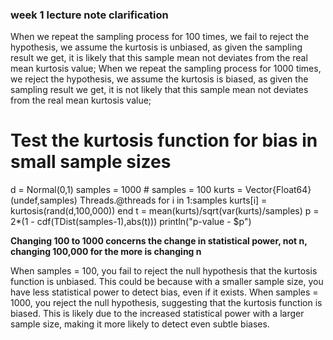 ### week 1 lecture note clarification
When we repeat the sampling process for 100 times, we fail to reject the hypothesis, we assume the kurtosis is unbiased, as given the sampling result we get, it is likely that this sample mean not deviates from the real mean kurtosis value;
When we repeat the sampling process for 1000 times, we reject the hypothesis, we assume the kurtosis is biased, as given the sampling result we get, it is not likely that this sample mean not deviates from the real mean kurtosis value; 

# Test the kurtosis function for bias in small sample sizes
d = Normal(0,1)
samples = 1000 # samples = 100
kurts = Vector{Float64}(undef,samples)
Threads.@threads for i in 1:samples
    kurts[i] = kurtosis(rand(d,100,000))
end
t = mean(kurts)/sqrt(var(kurts)/samples)
p = 2*(1 - cdf(TDist(samples-1),abs(t)))
println("p-value - $p")

**Changing 100 to 1000 concerns the change in statistical power, not n, changing 100,000 for the more is changing n**

When samples = 100, you fail to reject the null hypothesis that the kurtosis function is unbiased. This could be because with a smaller sample size, you have less statistical power to detect bias, even if it exists.
When samples = 1000, you reject the null hypothesis, suggesting that the kurtosis function is biased. This is likely due to the increased statistical power with a larger sample size, making it more likely to detect even subtle biases.
